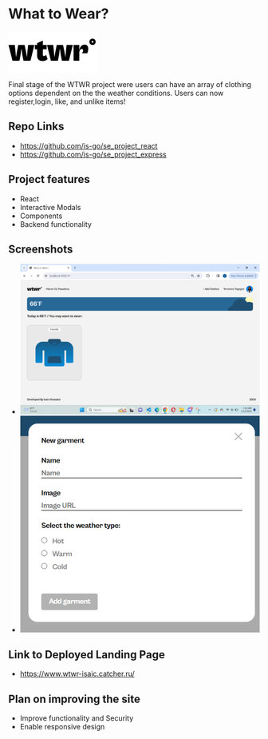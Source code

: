 # What to Wear?

![](./src/assets/Logo.svg)

Final stage of the WTWR project were users can have an array of clothing options dependent on the the weather conditions. Users can now register,login, like, and unlike items!

## Repo Links

- https://github.com/is-go/se_project_react
- https://github.com/is-go/se_project_express

## Project features

- React
- Interactive Modals
- Components
- Backend functionality

## Screenshots

- ![Deskptop Site](./src/assets/Demo/Desktop%20Site.png)
- ![Modal Form](./src/assets/Demo/Modal%20Form.png)

## Link to Deployed Landing Page

- https://www.wtwr-isaic.catcher.ru/

## Plan on improving the site

- Improve functionality and Security
- Enable responsive design
